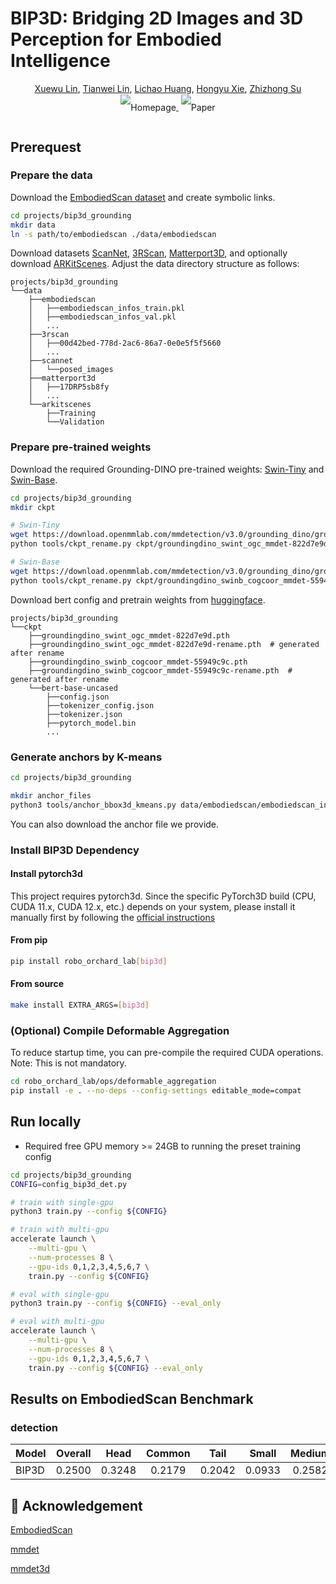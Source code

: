 # BIP3D: Bridging 2D Images and 3D Perception for Embodied Intelligence

<div align="center" class="authors">
    <a href="https://scholar.google.com/citations?user=pfXQwcQAAAAJ&hl=en" target="_blank">Xuewu Lin</a>,
    <a href="https://wzmsltw.github.io/" target="_blank">Tianwei Lin</a>,
    <a href="https://scholar.google.com/citations?user=F2e_jZMAAAAJ&hl=en" target="_blank">Lichao Huang</a>,
    <a href="https://openreview.net/profile?id=~HONGYU_XIE2" target="_blank">Hongyu Xie</a>,
    <a href="https://scholar.google.com/citations?user=HQfc8TEAAAAJ&hl=en" target="_blank">Zhizhong Su</a>
</div>

<div align="center" style="line-height: 3;">
  <a href="https://linxuewu.github.io/BIP3D-page/" target="_blank" style="margin: 2px;">
    <img alt="Homepage" src="https://img.shields.io/badge/Homepage-BIP3D-green" style="display: inline-block; vertical-align: middle;"/>
  </a>
  <a href="https://arxiv.org/abs/2411.14869" target="_blank" style="margin: 2px;">
    <img alt="Paper" src="https://img.shields.io/badge/Paper-Arxiv-red" style="display: inline-block; vertical-align: middle;"/>
  </a>
</div>

## Prerequest

### Prepare the data

Download the [EmbodiedScan dataset](https://github.com/OpenRobotLab/EmbodiedScan) and create symbolic links.

```bash
cd projects/bip3d_grounding
mkdir data
ln -s path/to/embodiedscan ./data/embodiedscan
```

Download datasets [ScanNet](https://github.com/ScanNet/ScanNet), [3RScan](https://github.com/WaldJohannaU/3RScan), [Matterport3D](https://github.com/niessner/Matterport), and optionally download [ARKitScenes](https://github.com/apple/ARKitScenes). Adjust the data directory structure as follows:

```text
projects/bip3d_grounding
└──data
    ├──embodiedscan
    │   ├──embodiedscan_infos_train.pkl
    │   ├──embodiedscan_infos_val.pkl
    │   ...
    ├──3rscan
    │   ├──00d42bed-778d-2ac6-86a7-0e0e5f5f5660
    │   ...
    ├──scannet
    │   └──posed_images
    ├──matterport3d
    │   ├──17DRP5sb8fy
    │   ...
    └──arkitscenes
        ├──Training
        └──Validation
```

### Prepare pre-trained weights

Download the required Grounding-DINO pre-trained weights: [Swin-Tiny](https://download.openmmlab.com/mmdetection/v3.0/grounding_dino/groundingdino_swint_ogc_mmdet-822d7e9d.pth) and [Swin-Base](https://download.openmmlab.com/mmdetection/v3.0/grounding_dino/groundingdino_swinb_cogcoor_mmdet-55949c9c.pth).

```bash
cd projects/bip3d_grounding
mkdir ckpt

# Swin-Tiny
wget https://download.openmmlab.com/mmdetection/v3.0/grounding_dino/groundingdino_swint_ogc_mmdet-822d7e9d.pth -O ckpt/groundingdino_swint_ogc_mmdet-822d7e9d.pth
python tools/ckpt_rename.py ckpt/groundingdino_swint_ogc_mmdet-822d7e9d.pth --output ./ckpt

# Swin-Base
wget https://download.openmmlab.com/mmdetection/v3.0/grounding_dino/groundingdino_swinb_cogcoor_mmdet-55949c9c.pth -O ckpt/groundingdino_swinb_cogcoor_mmdet-55949c9c.pth
python tools/ckpt_rename.py ckpt/groundingdino_swinb_cogcoor_mmdet-55949c9c.pth --output ./ckpt
```

Download bert config and pretrain weights from [huggingface](https://huggingface.co/google-bert/bert-base-uncased/tree/main).

```text
projects/bip3d_grounding
└──ckpt
    ├──groundingdino_swint_ogc_mmdet-822d7e9d.pth
    ├──groundingdino_swint_ogc_mmdet-822d7e9d-rename.pth  # generated after rename
    ├──groundingdino_swinb_cogcoor_mmdet-55949c9c.pth
    ├──groundingdino_swinb_cogcoor_mmdet-55949c9c-rename.pth  # generated after rename
    └──bert-base-uncased
        ├──config.json
        ├──tokenizer_config.json
        ├──tokenizer.json
        ├──pytorch_model.bin
        ...
```

### Generate anchors by K-means

```bash
cd projects/bip3d_grounding

mkdir anchor_files
python3 tools/anchor_bbox3d_kmeans.py data/embodiedscan/embodiedscan_infos_train.pkl
```

You can also download the anchor file we provide.

### Install BIP3D Dependency

#### Install pytorch3d

This project requires pytorch3d. Since the specific PyTorch3D build (CPU, CUDA 11.x, CUDA 12.x, etc.) depends on your system, please install it manually first by following the [official instructions](https://github.com/facebookresearch/pytorch3d/blob/main/INSTALL.md)

#### From pip

```bash
pip install robo_orchard_lab[bip3d]
```

#### From source

```bash
make install EXTRA_ARGS=[bip3d]
```

### (Optional) Compile Deformable Aggregation

To reduce startup time, you can pre-compile the required CUDA operations. Note: This is not mandatory.

```bash
cd robo_orchard_lab/ops/deformable_aggregation
pip install -e . --no-deps --config-settings editable_mode=compat
```

## Run locally

* Required free GPU memory >= 24GB to running the preset training config

```bash
cd projects/bip3d_grounding
CONFIG=config_bip3d_det.py

# train with single-gpu
python3 train.py --config ${CONFIG}

# train with multi-gpu
accelerate launch \
    --multi-gpu \
    --num-processes 8 \
    --gpu-ids 0,1,2,3,4,5,6,7 \
    train.py --config ${CONFIG}

# eval with single-gpu
python3 train.py --config ${CONFIG} --eval_only

# eval with multi-gpu
accelerate launch \
    --multi-gpu \
    --num-processes 8 \
    --gpu-ids 0,1,2,3,4,5,6,7 \
    train.py --config ${CONFIG} --eval_only
```

## Results on EmbodiedScan Benchmark

### detection

|Model | Overall | Head | Common | Tail | Small | Medium | Large | ScanNet | 3RScan | MP3D |
|  :----  | :---: |:---: | :---: | :---: | :---:| :---:|:---:|:---: | :---: | :----: |
|BIP3D | 0.2500 |0.3248|0.2179|0.2042|0.0933|0.2582|0.1569|0.2786|0.3987|0.1238|


## :handshake: Acknowledgement
[EmbodiedScan](https://github.com/OpenRobotLab/EmbodiedScan)

[mmdet](https://github.com/open-mmlab/mmdetection)

[mmdet3d](https://github.com/open-mmlab/mmdetection3d)
